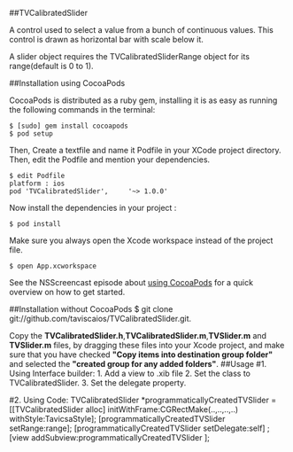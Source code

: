 ##TVCalibratedSlider

A control used to select a value from a bunch of continuous values. This control is drawn as horizontal bar with scale below it.
 
A slider object requires the TVCalibratedSliderRange object for its range(default is 0 to 1).

##Installation using CocoaPods

CocoaPods is distributed as a ruby gem, installing it is as easy as running the following commands in the terminal:

    $ [sudo] gem install cocoapods
    $ pod setup

Then, Create a textfile and name it Podfile in your XCode project directory.
Then, edit the Podfile and mention your dependencies.
    
    $ edit Podfile
    platform : ios
    pod 'TVCalibratedSlider',     '~> 1.0.0'
    
Now install the dependencies in your project :

    $ pod install
    
Make sure you always open the Xcode workspace instead of the project file.

    $ open App.xcworkspace
    
See the NSScreencast episode about [using CocoaPods](http://nsscreencast.com/episodes/5-cocoapods) for a quick overview on how to get started.
    
##Installation without CocoaPods
    $ git clone git://github.com/taviscaios/TVCalibratedSlider.git.
    
Copy the **TVCalibratedSlider.h**,**TVCalibratedSlider.m**,**TVSlider.m** and **TVSlider.m** files, by dragging these files into your Xcode project, and make sure that you have checked **"Copy items into destination group folder"** and selected the **"created group for any added folders"**.
##Usage
#1. Using Interface builder:
    1. Add a view to .xib file
    2. Set the class to TVCalibratedSlider.
    3. Set the delegate property.

#2. Using Code:
    TVCalibratedSlider *programmaticallyCreatedTVSlider = [[TVCalibratedSlider alloc] initWithFrame:CGRectMake(..,..,..,..) withStyle:TavicsaStyle];
    [programmaticallyCreatedTVSlider setRange:range];
    [programmaticallyCreatedTVSlider setDelegate:self] ;
    [view addSubview:programmaticallyCreatedTVSlider ];